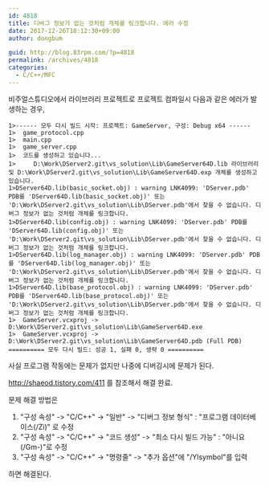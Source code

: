 ```yaml
---
id: 4818
title: 디버그 정보가 없는 것처럼 개체를 링크합니다. 에러 수정
date: 2017-12-26T18:12:30+09:00
author: dongbum

guid: http://blog.83rpm.com/?p=4818
permalink: /archives/4818
categories:
  - C/C++/MFC
---
```

비주얼스튜디오에서 라이브러리 프로젝트로 프로젝트 컴파일시 다음과 같은 에러가 발생하는 경우,

```
1>------ 모두 다시 빌드 시작: 프로젝트: GameServer, 구성: Debug x64 ------
1>  game_protocol.cpp
1>  main.cpp
1>  game_server.cpp
1>  코드를 생성하고 있습니다...
1>     D:\Work\DServer2.git\vs_solution\Lib\GameServer64D.lib 라이브러리 및 D:\Work\DServer2.git\vs_solution\Lib\GameServer64D.exp 개체를 생성하고 있습니다.
1>DServer64D.lib(basic_socket.obj) : warning LNK4099: 'DServer.pdb' PDB를 'DServer64D.lib(basic_socket.obj)' 또는 'D:\Work\DServer2.git\vs_solution\Lib\DServer.pdb'에서 찾을 수 없습니다. 디버그 정보가 없는 것처럼 개체를 링크합니다.
1>DServer64D.lib(config.obj) : warning LNK4099: 'DServer.pdb' PDB를 'DServer64D.lib(config.obj)' 또는 'D:\Work\DServer2.git\vs_solution\Lib\DServer.pdb'에서 찾을 수 없습니다. 디버그 정보가 없는 것처럼 개체를 링크합니다.
1>DServer64D.lib(log_manager.obj) : warning LNK4099: 'DServer.pdb' PDB를 'DServer64D.lib(log_manager.obj)' 또는 'D:\Work\DServer2.git\vs_solution\Lib\DServer.pdb'에서 찾을 수 없습니다. 디버그 정보가 없는 것처럼 개체를 링크합니다.
1>DServer64D.lib(base_protocol.obj) : warning LNK4099: 'DServer.pdb' PDB를 'DServer64D.lib(base_protocol.obj)' 또는 'D:\Work\DServer2.git\vs_solution\Lib\DServer.pdb'에서 찾을 수 없습니다. 디버그 정보가 없는 것처럼 개체를 링크합니다.
1>  GameServer.vcxproj -> D:\Work\DServer2.git\vs_solution\Lib\GameServer64D.exe
1>  GameServer.vcxproj -> D:\Work\DServer2.git\vs_solution\Lib\GameServer64D.pdb (Full PDB)
========== 모두 다시 빌드: 성공 1, 실패 0, 생략 0 ==========
```

사실 프로그램 작동에는 문제가 없지만 나중에 디버깅시에 문제가 된다.

<http://shaeod.tistory.com/411> 를 참조해서 해결 완료.

문제 해결 방법은

  1. "구성 속성" -> "C/C++" -> "일반" -> "디버그 정보 형식" : "프로그램 데이터베이스(/Zi)" 로 수정
  2. "구성 속성" -> "C/C++" -> "코드 생성" -> "최소 다시 빌드 가능" : "아니요(/Gm-)"로 수정
  3. "구성 속성" -> "C/C++" -> "명령줄" -> "추가 옵션"에 "/Ylsymbol"를 입력

하면 해결된다.
